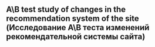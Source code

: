 ## A\B test study of changes in the recommendation system of the site (Исследование А\В теста изменений рекомендательной системы сайта)

## 
